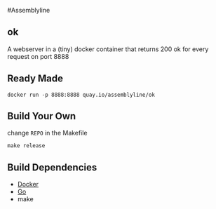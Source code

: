 #Assemblyline
## ok

A webserver in a (tiny) docker container that returns 200 ok for every request on port 8888


## Ready Made

```
docker run -p 8888:8888 quay.io/assemblyline/ok
```

## Build Your Own

change `REPO` in the Makefile

```
make release
```

## Build Dependencies

* [Docker](http://www.docker.com/)
* [Go](https://golang.org/)
* make
